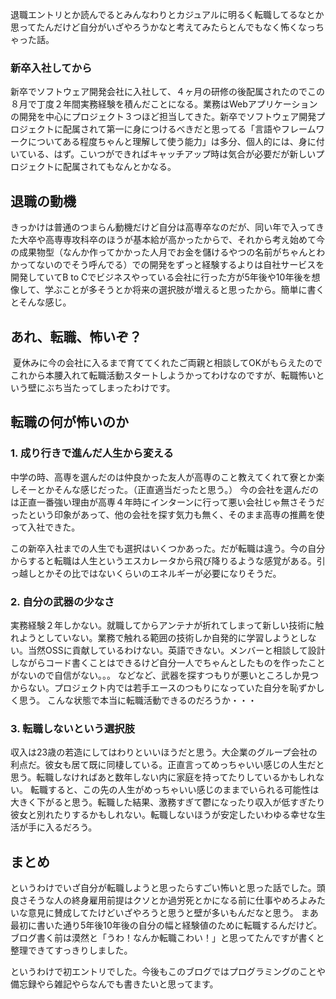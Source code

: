 退職エントリとか読んでるとみんなわりとカジュアルに明るく転職してるなとか思ってたんだけど自分がいざやろうかなと考えてみたらとんでもなく怖くなっちゃった話。

### 新卒入社してから

新卒でソフトウェア開発会社に入社して、４ヶ月の研修の後配属されたのでこの８月で丁度２年間実務経験を積んだことになる。業務はWebアプリケーションの開発を中心にプロジェクト３つほど担当してきた。新卒でソフトウェア開発プロジェクトに配属されて第一に身につけるべきだと思ってる「言語やフレームワークについてある程度ちゃんと理解して使う能力」は多分、個人的には、身に付いている、はず。こいつができればキャッチアップ時は気合が必要だが新しいプロジェクトに配属されてもなんとかなる。

## 退職の動機

きっかけは普通のつまらん動機だけど自分は高専卒なのだが、同い年で入ってきた大卒や高専専攻科卒のほうが基本給が高かったからで、それから考え始めて今の成果物型（なんか作ってかかった人月でお金を儲けるやつの名前がちゃんとわかってないのでそう呼んでる）での開発をずっと経験するよりは自社サービスを開発していてB to Cでビジネスやっている会社に行った方が5年後や10年後を想像して、学ぶことが多そうとか将来の選択肢が増えると思ったから。簡単に書くとそんな感じ。

## あれ、転職、怖いぞ？

 夏休みに今の会社に入るまで育ててくれたご両親と相談してOKがもらえたのでこれから本腰入れて転職活動スタートしようかってわけなのですが、転職怖いという壁にぶち当たってしまったわけです。

## 転職の何が怖いのか
### 1. 成り行きで進んだ人生から変える

中学の時、高専を選んだのは仲良かった友人が高専のこと教えてくれて寮とか楽しそーとかそんな感じだった。（正直適当だったと思う。）
今の会社を選んだのは正直一番強い理由が高専４年時にインターンに行って悪い会社じゃ無さそうだったという印象があって、他の会社を探す気力も無く、そのまま高専の推薦を使って入社できた。

この新卒入社までの人生でも選択はいくつかあった。だが転職は違う。今の自分からすると転職は人生というエスカレータから飛び降りるような感覚がある。引っ越しとかその比ではないくらいのエネルギーが必要になりそうだ。

### 2. 自分の武器の少なさ

実務経験２年しかない。就職してからアンテナが折れてしまって新しい技術に触れようとしていない。業務で触れる範囲の技術しか自発的に学習しようとしない。当然OSSに貢献しているわけない。英語できない。メンバーと相談して設計しながらコード書くことはできるけど自分一人でちゃんとしたものを作ったことがないので自信がない。。。
などなど、武器を探すつもりが悪いところしか見つからない。プロジェクト内では若手エースのつもりになっていた自分を恥ずかしく思う。
こんな状態で本当に転職活動できるのだろうか・・・

### 3. 転職しないという選択肢 

収入は23歳の若造にしてはわりといいほうだと思う。大企業のグループ会社の利点だ。彼女も居て既に同棲している。正直言ってめっちゃいい感じの人生だと思う。転職しなければあと数年しない内に家庭を持ってたりしているかもしれない。
転職すると、この先の人生がめっちゃいい感じのままでいられる可能性は大きく下がると思う。転職した結果、激務すぎて鬱になったり収入が低すぎたり彼女と別れたりするかもしれない。転職しないほうが安定したいわゆる幸せな生活が手に入るだろう。

## まとめ

というわけでいざ自分が転職しようと思ったらすごい怖いと思った話でした。頭良さそうな人の終身雇用前提はクソとか過労死とかになる前に仕事やめろよみたいな意見に賛成してたけどいざやろうと思うと壁が多いもんだなと思う。
まあ最初に書いた通り5年後10年後の自分の幅と経験値のために転職するんだけど。
ブログ書く前は漠然と「うわ！なんか転職こわい！」と思ってたんですが書くと整理できてすっきりしました。

というわけで初エントリでした。今後もこのブログではプログラミングのことや備忘録やら雑記やらなんでも書きたいと思ってます。